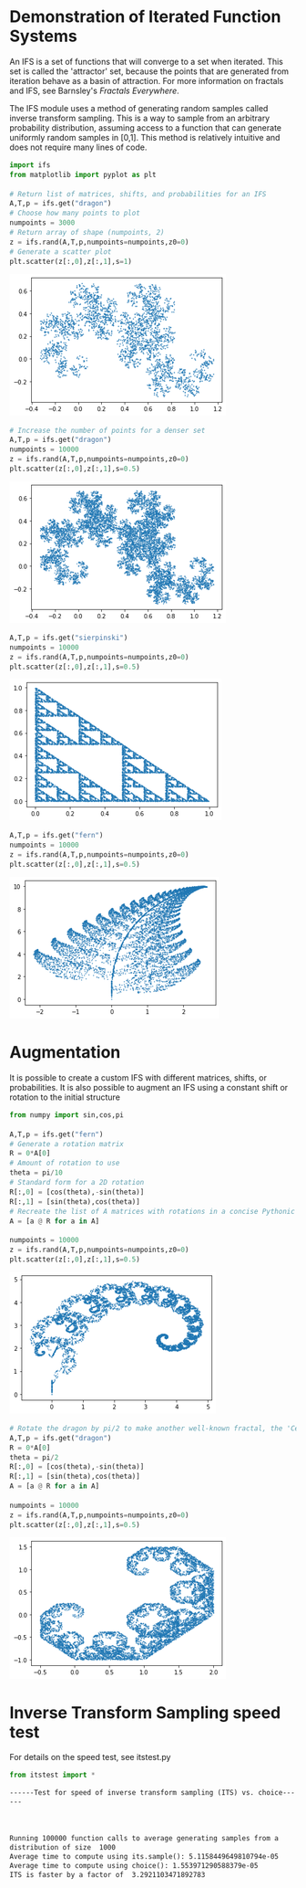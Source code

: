 # Demonstration of Iterated Function Systems
An IFS is a set of functions that will converge to a set when iterated. This set is called the 'attractor' set, because the points that are generated from iteration behave as a basin of attraction. For more information on fractals and IFS, see Barnsley's *Fractals Everywhere*.

The IFS module uses a method of generating random samples called inverse transform sampling. This is a way to sample from an arbitrary probability distribution, assuming access to a function that can generate uniformly random samples in [0,1]. This method is relatively intuitive and does not require many lines of code.


```python
import ifs 
from matplotlib import pyplot as plt

# Return list of matrices, shifts, and probabilities for an IFS
A,T,p = ifs.get("dragon")
# Choose how many points to plot
numpoints = 3000
# Return array of shape (numpoints, 2)
z = ifs.rand(A,T,p,numpoints=numpoints,z0=0)
# Generate a scatter plot
plt.scatter(z[:,0],z[:,1],s=1)
```







    
![png](dragon1.png)
    



```python
# Increase the number of points for a denser set
A,T,p = ifs.get("dragon")
numpoints = 10000
z = ifs.rand(A,T,p,numpoints=numpoints,z0=0)
plt.scatter(z[:,0],z[:,1],s=0.5)
```







    
![png](dragon2.png)
    



```python
A,T,p = ifs.get("sierpinski")
numpoints = 10000
z = ifs.rand(A,T,p,numpoints=numpoints,z0=0)
plt.scatter(z[:,0],z[:,1],s=0.5)
```







    
![png](sierpinski.png)
    



```python
A,T,p = ifs.get("fern")
numpoints = 10000
z = ifs.rand(A,T,p,numpoints=numpoints,z0=0)
plt.scatter(z[:,0],z[:,1],s=0.5)
```







    
![png](fern.png)
    


# Augmentation
It is possible to create a custom IFS with different matrices, shifts, or probabilities.
It is also possible to augment an IFS using a constant shift or rotation to the initial structure


```python
from numpy import sin,cos,pi

A,T,p = ifs.get("fern")
# Generate a rotation matrix
R = 0*A[0]
# Amount of rotation to use
theta = pi/10
# Standard form for a 2D rotation
R[:,0] = [cos(theta),-sin(theta)]
R[:,1] = [sin(theta),cos(theta)]
# Recreate the list of A matrices with rotations in a concise Pythonic one-liner
A = [a @ R for a in A]

numpoints = 10000
z = ifs.rand(A,T,p,numpoints=numpoints,z0=0)
plt.scatter(z[:,0],z[:,1],s=0.5)
```







    
![png](fernrotate.png)
    



```python
# Rotate the dragon by pi/2 to make another well-known fractal, the 'Cesaro curve'
A,T,p = ifs.get("dragon")
R = 0*A[0]
theta = pi/2
R[:,0] = [cos(theta),-sin(theta)]
R[:,1] = [sin(theta),cos(theta)]
A = [a @ R for a in A]

numpoints = 10000
z = ifs.rand(A,T,p,numpoints=numpoints,z0=0)
plt.scatter(z[:,0],z[:,1],s=0.5)
```







    
![png](cesaro.png)
    


# Inverse Transform Sampling speed test
For details on the speed test, see itstest.py


```python
from itstest import *
```

    
    
    ------Test for speed of inverse transform sampling (ITS) vs. choice------
    
    
    
    Running 100000 function calls to average generating samples from a distribution of size  1000
    Average time to compute using its.sample(): 5.1158449649810794e-05
    Average time to compute using choice(): 1.553971290588379e-05
    ITS is faster by a factor of  3.2921103471892783
    
    


